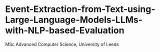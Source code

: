 # Event-Extraction-from-Text-using-Large-Language-Models-LLMs-with-NLP-based-Evaluation
MSc Advanced Computer Science, University of Leeds
